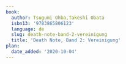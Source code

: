 ```yaml
---
book:
  author: Tsugumi Ohba,Takeshi Obata
  isbn13: '9783865806123'
  language: de
  slug: death-note-band-2-vereinigung
  title: 'Death Note, Band 2: Vereinigung'
plan:
  date_added: '2020-10-04'
---
```

